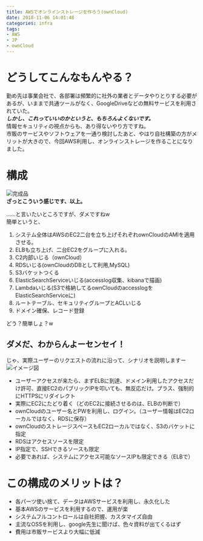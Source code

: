 ```yaml
---
title: AWSでオンラインストレージを作ろう(ownCloud)
date: 2018-11-06 14:01:48
categories: infra
tags:
- AWS
- JP
- ownCloud
---
```


# どうしてこんなもんやる？
勤め先は事業会社で、各部署は頻繁的に社外の業者とデータやりとりする必要があるが、いままで共通ツールがなく、GoogleDriveなどの無料サービスを利用されていた。  
___しかし、これっていいのかというと、もちろんよくないです。___  
情報セキュリティの視点からも、あり得ないやり方ですね。  
市販のサービスやソフトウェアを一通り検討したあと、やはり自社構築の方がメリットが大きので、今回AWS利用し、オンラインストレージを作ることになりました。
<!--more-->

# 構成
![完成品](http://wx3.sinaimg.cn/mw690/735d420agy1fwya9c8rihj211x0hrn0b.jpg)  
__ざっとこういう感じです、以上。__  

......と言いたいところですが、ダメですねw  
簡単というと、  
1. システム全体はAWSのEC2二台を立ち上げそれぞれownCloudのAMIを適用させる。  
1. ELBも立ち上げ、二台EC2をグループに入れる。  
1. C2内部いじる（ownCloud）  
1. RDSいじる(ownCloudのDBとして利用,MySQL)
1. S3バケットつくる  
1. ElasticSearchServiceいじる(accesslog収集、kibanaで描画)  
1. Lambdaいじる(S3で格納してるownCloudのaccesslogをElasticSearchServiceに)
1. ルートテーブル、セキュリティグループとACLいじる  
1. ドメイン確保、レコード登録  

どう？簡単しょ？w  

## ダメだ、わからんよーセンセイ！
じゃ、実際ユーザーのリクエストの流れに沿って、シナリオを説明しますー
![イメージ図](http://wx2.sinaimg.cn/mw690/735d420agy1fwya9d1du5j211v0gz0v3.jpg)
- ユーザーアクセスが来たら、まずELBに到達、ドメイン利用したアクセスだけ許可、直接EC2のパブリックIPを叩いても、無反応だけ。プラス、強制的にHTTPSにリダイレクト
- 実際にEC2にたどり着く（どのEC2に接続させるのは、ELBの判断で）
- ownCloudのユーザー名とPWを利用し、ログイン。（ユーザー情報はEC2ローカルではなく、RDSに保存）
- ownCloudのストレージスペースもEC2ローカルではなく、S3のバケットに指定
- RDSはアクセスソースを限定
- IP指定で、SSHできるソースも限定
- 必要であれば、システムにアクセス可能なソースIPも限定できる（ELBで）

# この構成のメリットは？
- 各パーツ使い捨て、データはAWSサービスを利用し、永久化した
- 基本AWSのサービスを利用するので、運用が楽
- システムフルコントロールは自社把握、カスタマイズ自由
- 主流なOSSを利用し、google先生に聞けば、色々資料が出てくるはず
- 費用は市販サービスより大幅に低減

